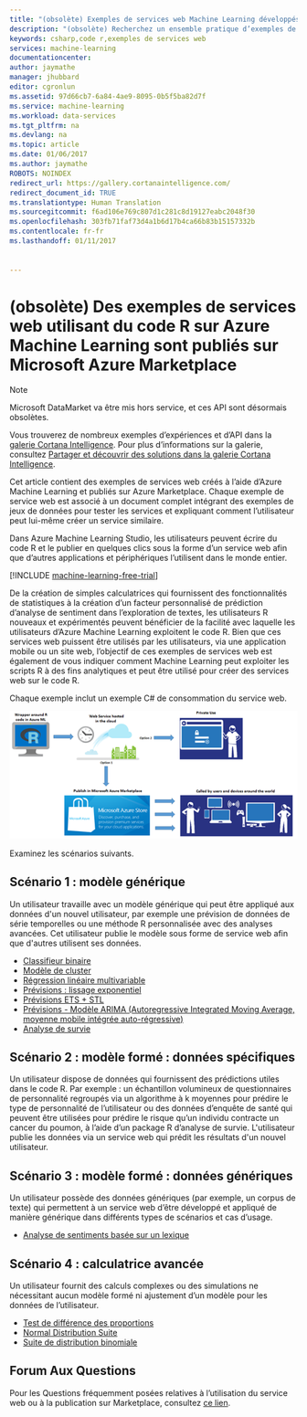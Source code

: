 ```yaml
---
title: "(obsolète) Exemples de services web Machine Learning développés avec R - Azure | Microsoft Docs"
description: "(obsolète) Recherchez un ensemble pratique d’exemples de services web créés avec du code R et Machine Learning et publié sur Azure Marketplace."
keywords: csharp,code r,exemples de services web
services: machine-learning
documentationcenter: 
author: jaymathe
manager: jhubbard
editor: cgronlun
ms.assetid: 97d66cb7-6a84-4ae9-8095-0b5f5ba82d7f
ms.service: machine-learning
ms.workload: data-services
ms.tgt_pltfrm: na
ms.devlang: na
ms.topic: article
ms.date: 01/06/2017
ms.author: jaymathe
ROBOTS: NOINDEX
redirect_url: https://gallery.cortanaintelligence.com/
redirect_document_id: TRUE
ms.translationtype: Human Translation
ms.sourcegitcommit: f6ad106e769c807d1c281c8d19127eabc2048f30
ms.openlocfilehash: 303fb71faf73d4a1b6d17b4ca66b83b15157332b
ms.contentlocale: fr-fr
ms.lasthandoff: 01/11/2017


---
```

# <a name="deprecated-web-services-examples-using-r-code-on-azure-machine-learning-and-published-to-microsoft-azure-marketplace"></a>(obsolète) Des exemples de services web utilisant du code R sur Azure Machine Learning sont publiés sur Microsoft Azure Marketplace

> [!NOTE]
> Microsoft DataMarket va être mis hors service, et ces API sont désormais obsolètes. 
> 
> Vous trouverez de nombreux exemples d’expériences et d’API dans la [galerie Cortana Intelligence](http://gallery.cortanaintelligence.com). Pour plus d’informations sur la galerie, consultez [Partager et découvrir des solutions dans la galerie Cortana Intelligence](machine-learning-gallery-how-to-use-contribute-publish.md).

Cet article contient des exemples de services web créés à l’aide d’Azure Machine Learning et publiés sur Azure Marketplace. Chaque exemple de service web est associé à un document complet intégrant des exemples de jeux de données pour tester les services et expliquant comment l’utilisateur peut lui-même créer un service similaire. 

Dans Azure Machine Learning Studio, les utilisateurs peuvent écrire du code R et le publier en quelques clics sous la forme d’un service web afin que d’autres applications et périphériques l’utilisent dans le monde entier. 

[!INCLUDE [machine-learning-free-trial](../../includes/machine-learning-free-trial.md)]

De la création de simples calculatrices qui fournissent des fonctionnalités de statistiques à la création d’un facteur personnalisé de prédiction d’analyse de sentiment dans l’exploration de textes, les utilisateurs R nouveaux et expérimentés peuvent bénéficier de la facilité avec laquelle les utilisateurs d’Azure Machine Learning exploitent le code R. Bien que ces services web puissent être utilisés par les utilisateurs, via une application mobile ou un site web, l’objectif de ces exemples de services web est également de vous indiquer comment Machine Learning peut exploiter les scripts R à des fins analytiques et peut être utilisé pour créer des services web sur le code R.

Chaque exemple inclut un exemple C# de consommation du service web.

![Diagramme du code R dans Azure Machine Learning : solutions R pour un usage propriétaire ou publiées sur Azure Marketplace.][1]

Examinez les scénarios suivants.

## <a name="scenario-1-generic-model"></a>Scénario 1 : modèle générique
Un utilisateur travaille avec un modèle générique qui peut être appliqué aux données d'un nouvel utilisateur, par exemple une prévision de données de série temporelles ou une méthode R personnalisée avec des analyses avancées. Cet utilisateur publie le modèle sous forme de service web afin que d'autres utilisent ses données.

* [Classifieur binaire](machine-learning-r-csharp-binary-classifier.md)
* [Modèle de cluster](machine-learning-r-csharp-cluster-model.md)
* [Régression linéaire multivariable](machine-learning-r-csharp-multivariate-linear-regression.md)
* [Prévisions : lissage exponentiel](machine-learning-r-csharp-forecasting-exponential-smoothing.md)
* [Prévisions ETS + STL](machine-learning-r-csharp-retail-demand-forecasting.md)
* [Prévisions - Modèle ARIMA (Autoregressive Integrated Moving Average, moyenne mobile intégrée auto-régressive)](machine-learning-r-csharp-arima.md)
* [Analyse de survie](machine-learning-r-csharp-survival-analysis.md)

## <a name="scenario-2-trained-model--specific-data"></a>Scénario 2 : modèle formé : données spécifiques
Un utilisateur dispose de données qui fournissent des prédictions utiles dans le code R. Par exemple : un échantillon volumineux de questionnaires de personnalité regroupés via un algorithme à k moyennes pour prédire le type de personnalité de l’utilisateur ou des données d’enquête de santé qui peuvent être utilisées pour prédire le risque qu’un individu contracte un cancer du poumon, à l’aide d’un package R d’analyse de survie. L'utilisateur publie les données via un service web qui prédit les résultats d'un nouvel utilisateur.

## <a name="scenario-3-trained-model--generic-data"></a>Scénario 3 : modèle formé : données génériques
Un utilisateur possède des données génériques (par exemple, un corpus de texte) qui permettent à un service web d’être développé et appliqué de manière générique dans différents types de scénarios et cas d’usage.

* [Analyse de sentiments basée sur un lexique](machine-learning-r-csharp-lexicon-based-sentiment-analysis.md)

## <a name="scenario-4-advanced-calculator"></a>Scénario 4 : calculatrice avancée
Un utilisateur fournit des calculs complexes ou des simulations ne nécessitant aucun modèle formé ni ajustement d’un modèle pour les données de l’utilisateur.

* [Test de différence des proportions](machine-learning-r-csharp-difference-in-two-proportions.md)
* [Normal Distribution Suite](machine-learning-r-csharp-normal-distribution.md)
* [Suite de distribution binomiale](machine-learning-r-csharp-binomial-distribution.md)

## <a name="faq"></a>Forum Aux Questions
Pour les Questions fréquemment posées relatives à l’utilisation du service web ou à la publication sur Marketplace, consultez [ce lien](machine-learning-marketplace-faq.md).

[1]: ./media/machine-learning-r-csharp-web-service-examples/machine-learning-r-code-options-for-using-and-sharing-cloud.png




